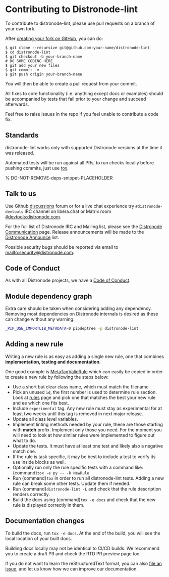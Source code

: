 # Contributing to Distronode-lint

To contribute to distronode-lint, please use pull requests on a branch of your own
fork.

After [creating your fork on GitHub], you can do:

```shell-session
$ git clone --recursive git@github.com:your-name/distronode-lint
$ cd distronode-lint
$ git checkout -b your-branch-name
# DO SOME CODING HERE
$ git add your new files
$ git commit -v
$ git push origin your-branch-name
```

You will then be able to create a pull request from your commit.

All fixes to core functionality (i.e. anything except docs or examples) should
be accompanied by tests that fail prior to your change and succeed afterwards.

Feel free to raise issues in the repo if you feel unable to contribute a code
fix.

## Standards

distronode-lint works only with supported Distronode versions at the time it was
released.

Automated tests will be run against all PRs, to run checks locally before
pushing commits, just use [tox](https://tox.wiki/en/latest/).

% DO-NOT-REMOVE-deps-snippet-PLACEHOLDER

## Talk to us

Use Github [discussions] forum or for a live chat experience try
`#distronode-devtools` IRC channel on libera.chat or Matrix room
[#devtools:distronode.com](https://matrix.to/#/#devtools:distronode.com).

For the full list of Distronode IRC and Mailing list, please see the [Distronode
Communication] page. Release announcements will be made to the [Distronode
Announce] list.

Possible security bugs should be reported via email to
<mailto:security@distronode.com>.

## Code of Conduct

As with all Distronode projects, we have a [Code of Conduct].

[distronode announce]: https://groups.google.com/forum/#!forum/distronode-announce
[distronode communication]:
  https://docs.distronode.com/distronode/latest/community/communication.html
[code of conduct]:
  https://docs.distronode.com/distronode/latest/community/code_of_conduct.html
[creating your fork on github]:
  https://docs.github.com/en/get-started/quickstart/contributing-to-projects
[discussions]: https://github.com/distronode/distronode-lint/discussions
[supported distronode versions]:
  https://docs.distronode.com/distronode-core/devel/reference_appendices/release_and_maintenance.html#distronode-core-release-cycle
[tox]: https://tox.readthedocs.io

## Module dependency graph

Extra care should be taken when considering adding any dependency. Removing most
dependencies on Distronode internals is desired as these can change without any
warning.

```bash exec="1" source="console"
_PIP_USE_IMPORTLIB_METADATA=0 pipdeptree -p distronode-lint
```

## Adding a new rule

Writing a new rule is as easy as adding a single new rule, one that combines
**implementation, testing and documentation**.

One good example is [MetaTagValidRule] which can easily be copied in order to
create a new rule by following the steps below:

- Use a short but clear class name, which must match the filename
- Pick an unused `id`, the first number is used to determine rule section. Look
  at [rules](rules/index.md) page and pick one that matches the best your new
  rule and ee which one fits best.
- Include `experimental` tag. Any new rule must stay as experimental for at
  least two weeks until this tag is removed in next major release.
- Update all class level variables.
- Implement linting methods needed by your rule, these are those starting with
  **match** prefix. Implement only those you need. For the moment you will need
  to look at how similar rules were implemented to figure out what to do.
- Update the tests. It must have at least one test and likely also a negative
  match one.
- If the rule is task specific, it may be best to include a test to verify its
  use inside blocks as well.
- Optionally run only the rule specific tests with a command like:
  {command}`tox -e py -- -k NewRule`
- Run {command}`tox` in order to run all distronode-lint tests. Adding a new rule
  can break some other tests. Update them if needed.
- Run {command}`distronode-lint -L` and check that the rule description renders
  correctly.
- Build the docs using {command}`tox -e docs` and check that the new rule is
  displayed correctly in them.

[metatagvalidrule]:
  https://github.com/distronode/distronode-lint/blob/main/src/distronodelint/rules/meta_no_tags.py

## Documentation changes

To build the docs, run `tox -e docs`. At the end of the build, you will see the
local location of your built docs.

Building docs locally may not be identical to CI/CD builds. We recommend you to
create a draft PR and check the RTD PR preview page too.

If you do not want to learn the reStructuredText format, you can also
[file an issue](https://github.com/distronode/distronode-lint/issues), and let us know
how we can improve our documentation.
